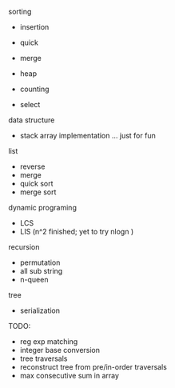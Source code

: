 sorting
- insertion
- quick
- merge
- heap
- counting

- select

data structure
- stack array implementation ... just for fun

list
- reverse
- merge
- quick sort
- merge sort

dynamic programing
- LCS
- LIS (n^2 finished; yet to try nlogn )

recursion
- permutation
- all sub string
- n-queen

tree
- serialization



TODO:
- reg exp matching
- integer base conversion
- tree traversals
- reconstruct tree from pre/in-order traversals
- max consecutive sum in array

